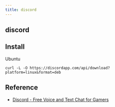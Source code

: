 ```yaml
---
title: discord
---
```


## discord

## Install
Ubuntu

```
curl -L -O https://discordapp.com/api/download?platform=linux&format=deb
```

## Reference
* [Discord \- Free Voice and Text Chat for Gamers](https://discordapp.com/)
